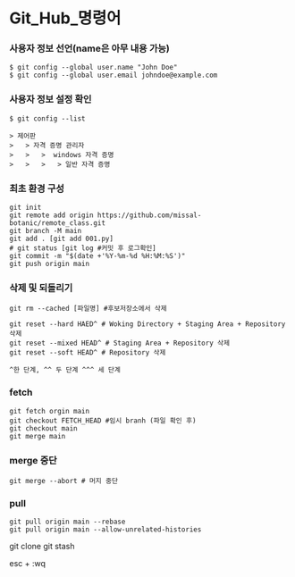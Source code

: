 Git_Hub_명령어
=============

### 사용자 정보 선언(name은 아무 내용 가능)
```
$ git config --global user.name "John Doe"
$ git config --global user.email johndoe@example.com
```
### 사용자 정보 설정 확인
```
$ git config --list
```
```
> 제어판
>	> 자격 증명 관리자 
>	> 	>  windows 자격 증명 
>	> 	> 	> 일반 자격 증명
```

### 최초 환경 구성
```
git init
git remote add origin https://github.com/missal-botanic/remote_class.git
git branch -M main
git add . [git add 001.py]
# git status [git log #커밋 후 로그확인]
git commit -m "$(date +'%Y-%m-%d %H:%M:%S')"
git push origin main
```

### 삭제 및 되돌리기
```
git rm --cached [파일명] #후보저장소에서 삭제

git reset --hard HAED^ # Woking Directory + Staging Area + Repository 삭제
git reset --mixed HEAD^ # Staging Area + Repository 삭제
git reset --soft HEAD^ # Repository 삭제

^한 단계, ^^ 두 단계 ^^^ 세 단계
```



### fetch 
```
git fetch orgin main
git checkout FETCH_HEAD #임시 branh (파일 확인 후)
git checkout main
git merge main
```

### merge 중단
```
git merge --abort # 머지 중단
```

### pull
```
git pull origin main --rebase
git pull origin main --allow-unrelated-histories
```

git clone
git stash

esc + :wq
